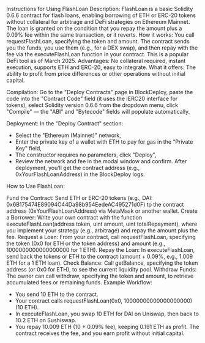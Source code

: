 Instructions for Using FlashLoan
Description: FlashLoan is a basic Solidity 0.6.6 contract for flash loans,
enabling borrowing of ETH or ERC-20 tokens without collateral for arbitrage and DeFi strategies on Ethereum Mainnet.
The loan is granted on the condition that you repay the amount plus a 0.09% fee within the same transaction, or it reverts.
How it works: You call requestFlashLoan, specifying the token and amount. The contract sends you the
funds, you use them (e.g., for a DEX swap), and then repay with the fee via the executeFlashLoan function in your
contract. This is a popular DeFi tool as of March 2025.
Advantages: No collateral required, instant execution, supports ETH and ERC-20, easy to integrate.
What it offers: The ability to profit from price differences or other operations without initial capital.

Compilation: Go to the "Deploy Contracts" page in BlockDeploy,
paste the code into the "Contract Code" field (it uses the IERC20 interface for tokens),
select Solidity version 0.6.6 from the dropdown menu,
click "Compile" — the "ABI" and "Bytecode" fields will populate automatically.

Deployment: In the "Deploy Contract" section:
- Select the "Ethereum (Mainnet)" network,
- Enter the private key of a wallet with ETH to pay for gas in the "Private Key" field,
- The constructor requires no parameters, click "Deploy",
- Review the network and fee in the modal window and confirm.
After deployment, you’ll get the contract address (e.g., 0xYourFlashLoanAddress) in the BlockDeploy logs.

How to Use FlashLoan:

Fund the Contract: Send ETH or ERC-20 tokens (e.g., DAI: 0x6B175474E89094C44Da98b954EedeAC495271d0F)
to the contract address (0xYourFlashLoanAddress) via MetaMask or another wallet.
Create a Borrower: Write your own contract with the function executeFlashLoan(address token, uint amount, uint totalRepayment),
where you implement your strategy (e.g., arbitrage) and repay the amount plus the fee.
Request a Loan: From your contract, call requestFlashLoan,
specifying the token (0x0 for ETH or the token address) and amount (e.g., 1000000000000000000 for 1 ETH).
Repay the Loan: In executeFlashLoan, send back the tokens or ETH to the contract
(amount + 0.09%, e.g., 1.009 ETH for a 1 ETH loan).
Check Balance: Call getBalance,
specifying the token address (or 0x0 for ETH), to see the current liquidity pool.
Withdraw Funds: The owner can call withdraw,
specifying the token and amount, to retrieve accumulated fees or remaining funds.
Example Workflow:
- You send 10 ETH to the contract.
- Your contract calls requestFlashLoan(0x0, 10000000000000000000) (10 ETH).
- In executeFlashLoan, you swap 10 ETH for DAI on Uniswap, then back to 10.2 ETH on Sushiswap.
- You repay 10.009 ETH (10 + 0.09% fee), keeping 0.191 ETH as profit.
The contract receives the fee, and you earn profit without initial capital.
